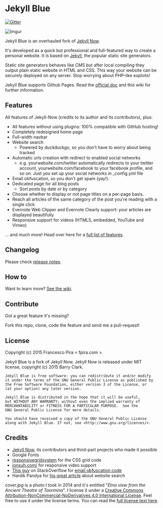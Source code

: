 # Jekyll Blue

[![Gitter](https://badges.gitter.im/Join%20Chat.svg)](https://gitter.im/pirafrank/Jekyll-Blue?utm_source=badge&utm_medium=badge&utm_campaign=pr-badge)

![Imgur](http://i.imgur.com/UDLHJKT.png)

Jekyll Blue is an overhauled fork of [Jekyll Now](https://github.com/barryclark/jekyll-now).

It's developed as a quick but professional and full-featured way to create a personal website. It is based on [Jekyll](http://jekyllrb.com), the popular static site generators.

Static site generators behaves like CMS but after local compiling they output plain static website in HTML and CSS. This way your website can be securely deployed on any server. Stop worrying about PHP-like exploits!

Jekyll Blue supports Github Pages. Read the [official doc](https://help.github.com/pages) and this wiki for further information.

## Features

All features of Jekyll-Now (credits to its author and its contributors), plus:

- All features without using plugins: 100% compatible with GitHub hosting!
- Completely redesigned home page
- Full-width navbar
- Website search
  - Powered by duckduckgo, so you don't have to worry about being tracked
- Automatic urls creation with redirect to enabled social networks
  - e.g. yourwebsite.com/twitter automatically redirects to your twitter account, yourwebsite.com/facebook to your facebook profile, and so on. Just you set up your social networks in _config.yml file
- Email obfuscation, so you don't get spam (yay!).
- Dedicated page for all blog posts
  - Sort posts by date or by category
- Choose whether to display or not page titles on a per-page basis.
- Reach all articles of the same category of the post you're reading with a single click
- Evernote Web Clipper and Evernote Clearly support: your articles are displayed beautifully
- Responsive support for videos (HTML5, embedded, YouTube and Vimeo)

... and much more! Head over here for a [full list of features](https://github.com/pirafrank/Jekyll-Blue/wiki/Features).

## Changelog

Please check [release notes](https://github.com/pirafrank/Jekyll-Blue/releases).

## How to

Want to learn more? [See the wiki](https://github.com/pirafrank/Jekyll-Blue/wiki).

## Contribute

Got a great feature it's missing?

Fork this repo, clone, code the feature and send me a pull-request!

## License

Copyright (c) 2015 Francesco Pira < fpira.com >.

Jekyll Blue is a fork of Jekyll Now. Jekyll Now is released under MIT license, copyright (c) 2015 Barry Clark.

    Jekyll Blue is free software: you can redistribute it and/or modify
    it under the terms of the GNU General Public License as published by
    the Free Software Foundation, either version 3 of the License, or
    (at your option) any later version.

    Jekyll Blue is distributed in the hope that it will be useful,
    but WITHOUT ANY WARRANTY; without even the implied warranty of
    MERCHANTABILITY or FITNESS FOR A PARTICULAR PURPOSE.  See the
    GNU General Public License for more details.

    You should have received a copy of the GNU General Public License
    along with Jekyll Blue. If not, see <http://www.gnu.org/licenses/>.


## Credits

- [Jekyll Now](https://github.com/barryclark/jekyll-now), its contributors and third-part projects who made it possible
- Google Fonts
- [responsivegridsystem](http://www.responsivegridsystem.com/) for the CSS grid code
- [jonsuh.com/](https://jonsuh.com/blog/responsive-youtube-vimeo-embed-and-html5-video-with-css/) for responsive video support
- [This guy](http://stackoverflow.com/users/27009/pornel) on StackOverflow for [email obfuscation code](http://stackoverflow.com/questions/163628/making-email-addresses-safe-from-bots-on-a-webpage)
- Hardik Pandya for [his great article](http://hardik.org/blog/2013/stylising-duckduckgo-site-search/) about website search

*cover.jpg* is a photo I took in 2014 and it's entitled "*Etna view from the Ancient Theatre of Taormina*". I license it under a [Creative Commons Attribution-NonCommercial-NoDerivatives 4.0 International License](http://creativecommons.org/licenses/by-nc-nd/4.0/). Feel free to use it under the license terms. You can read the [full license text here](http://creativecommons.org/licenses/by-nc-nd/4.0/legalcode).
